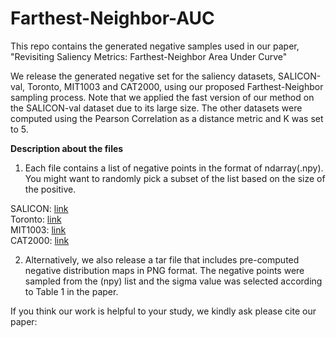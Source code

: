 # Farthest-Neighbor-AUC
This repo contains the generated negative samples used in our paper, "Revisiting Saliency Metrics: Farthest-Neighbor Area Under Curve"

We release the generated negative set for the saliency datasets, SALICON-val, Toronto, MIT1003 and CAT2000,
using our proposed Farthest-Neighbor sampling process. Note that we applied the fast version of our method on the SALICON-val
dataset due to its large size. The other datasets were computed using the Pearson Correlation as a distance metric 
and K was set to 5. 


**Description about the files**
1. Each file contains a list of negative points in the format of ndarray(.npy). You might want to randomly pick
a subset of the list based on the size of the positive.

SALICON: [link]()  
Toronto: [link]()  
MIT1003: [link]()  
CAT2000: [link]()  

2. Alternatively, we also release a tar file that includes
pre-computed negative distribution maps in PNG format. The negative points were sampled from the (npy) list and the
sigma value was selected according to Table 1 in the paper.



If you think our work is helpful to your study, we kindly ask please cite our paper:
